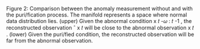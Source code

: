 Figure 2: Comparison between the anomaly measurement without and with the puri/fication process. The manifold represents a space where normal data distribution lies. (upper) Given the abnormal condition x 𝑡 -𝜔 : 𝑡 -1 , the reconstructed observation ˆ x 𝑡 will be close to the abnormal observation x 𝑡 . (lower) Given the puri/fied condition, the reconstructed observation will be far from the abnormal observation.